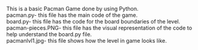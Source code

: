 This is a basic Pacman Game done by using Python. <br>
pacman.py- this file has the main code of the game. <br>
board.py- this file has the code for the board boundaries of the level. <br>
pacman-pieces.PNG- this file has the visual representation of the code to help understand the board.py file. <br>
pacmanlvl1.jpg- this file shows how the level in game looks like.
